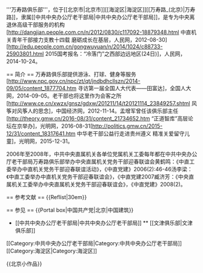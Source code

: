 '''万寿路俱乐部'''，位于[[北京市|北京市]][[海淀区|海淀区]][[万寿路_(北京)|万寿路]]，隶属[[中共中央办公厅老干部局|中共中央办公厅老干部局]]，是专为中央离退休高级干部服务的机构<ref>[http://dangjian.people.com.cn/n/2012/0830/c117092-18879348.html 中直机关青年干部接力支教十四载 磨砺成长在基层，人民网，2012-08-30]</ref><ref>[http://edu.people.com.cn/gongwuyuan/n/2014/1024/c88733-25903801.html 2015国考报名：“冷落门”之西部边远地区(24日)]，人民网，2014-10-24</ref>。

== 简介 ==
万寿路俱乐部提供游泳、打球、健身等服务<ref>[http://www.npc.gov.cn/npc/zt/qt/jndbdhcllszn/2014-09/05/content_1877704.htm 寻访第一届全国人大代表——田富达]，全国人大网，2014-09-05</ref>。老干部也将这里作为会客之所<ref>[http://www.ce.cn/xwzx/gnsz/gdxw/201211/14/t20121114_23849257.shtml 风筝对风筝人的思念]，中国经济网，2012-11-14</ref>。孟增军曾任该俱乐部主任<ref>[http://theory.gmw.cn/2016-08/31/content_21734652.htm “正道智库”高层论坛在京举办]，光明网，2016-08-31</ref><ref>[http://politics.gmw.cn/2015-12/31/content_18317641.htm 中华老干部公益行走进贵州遵义 精准关爱留守儿童]，光明网，2015-12-31</ref>。

2006年至2008年，中共中央直属机关各单位党属机关工委每年都在中共中央办公厅老干部局万寿路俱乐部举办中央直属机关党务干部迎春联谊会<ref>黄鹤鸣：《中直工委举办中直机关党务干部迎春联谊活动》，《中直党建》2006(2):46-46</ref><ref>汤李梁：《中直工委举办中直机关党务干部迎春联谊会》，《中直党建2007</ref><ref>臧济芳：《中央直属机关工委举办中央直属机关党务干部迎春联谊会》，《中直党建》2008(2)</ref>。

== 参考文献 ==
{{Reflist|30em}}

== 参见 ==
{{Portal box|中国共产党|北京|中国建筑}}
* [[中共中央办公厅老干部局|中共中央办公厅老干部局]]
** [[文津俱乐部|文津俱乐部]]

[[Category:中共中央办公厅老干部局|Category:中共中央办公厅老干部局]]
[[Category:海淀区|Category:海淀区]]

{{北京小作品}}